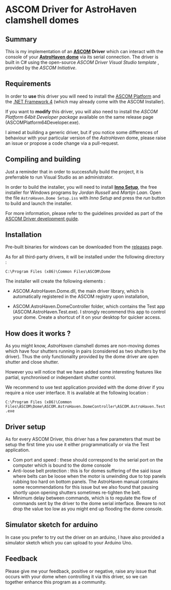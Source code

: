# ASCOM Driver for AstroHaven clamshell domes

## Summary 

This is my implementation of an **[ASCOM](https://ascom-standards.org/) Driver** which can interact with the console of your **[AstroHaven dome](https://astrohaven.com/)** via its serial connection. The driver is built in C# using the open-source *ASCOM Driver Visual Studio template*  , provided by the *ASCOM Initiative*.

## Requirements

In order to **use** this driver you will need to install the [ASCOM Platform](https://github.com/ASCOMInitiative/ASCOMPlatform/releases) and the [.NET Framework 4](https://www.microsoft.com/en-au/download/details.aspx?id=17851) (which may already come with the ASCOM Installer).

If you want to **modify** this driver, you will  also need to install the *ASCOM Platform 64bit Developer package* available on the same release page (ASCOMPlatform64Developer.exe).

I aimed at building a generic driver, but if you notice some differences of behaviour with your particular version of the *AstroHaven* dome, please raise an issue or propose a code change via a pull-request.

## Compiling and building

Just a reminder that in order to successfully build the project, it is preferrable to run Visual Studio as an administrator.

In order to build the installer, you will need to install [**Inno Setup**](http://www.jrsoftware.org/isdl.php#stable), the free installer for Windows programs by *Jordan Russell* and *Martijn Laan*. Open the file `AstroHaven.Dome Setup.iss` with *Inno Setup* and press the *run* button to build and launch the installer.

For more information, please refer to the guidelines provided as part of the [ASCOM Driver development guide](https://ascom-standards.org/Developer/DriverImpl.htm).

## Installation

Pre-built binaries for windows can be downloaded from the [releases]() page.

As for all third-party drivers, it will be installed under the following directory :

`C:\Program Files (x86)\Common Files\ASCOM\Dome`

The installer will create the following elements :

- ASCOM.AstroHaven.Dome.dll, the main driver library, which is automatically registered in the ASCOM registry upon installation,

- ASCOM.AstroHaven.DomeController folder, which contains the Test app (ASCOM.AstroHaven.Test.exe). I strongly recommend this app to control your dome. Create a shortcut of it on your desktop for quicker access.

## How does it works ?

As you might know, *AstroHaven* clamshell domes are non-moving domes which have four shutters running in pairs (considered as two shutters by the driver). Thus the only functionality provided by the dome driver are open shutter and close shutter. 

However you will notice that we have added some interesting features like partial, synchronised or independant shutter control. 

We recommend to use test application provided with the dome driver if you require a nice user interface. It is available at the following location :

`C:\Program Files (x86)\Common Files\ASCOM\Dome\ASCOM.AstroHaven.DomeController\ASCOM.AstroHaven.Test.exe`

## Driver setup

As for every ASCOM Driver, this driver has a few parameters that must be setup the first time you use it either programmatically or via the Test application.

- Com port and speed : these should correspond to the serial port on the computer which is bound to the dome console
- Anti-loose belt protection : this is for domes suffering of the said issue where belts  can be loose when the motor is unwinding due to top panels rubbing too hard on bottom panels. The AstroHaven manual contains some recommendations for this issue but we also found that pausing shortly upon opening shutters sometimes re-tighten the belt.
- Minimum delay between commands, which is to regulate the flow of commands sent by the driver to the dome serial interface. Beware to not drop the value too low as you might end up flooding the dome console.

## Simulator sketch for arduino

In case you prefer to try out the driver on an arduino, I have also provided a simulator sketch which you can upload to your Arduino Uno.

## Feedback

Please give me your feedback, positive or negative, raise any issue that occurs with your dome when controlling it via this driver, so we can together enhance this program as a community.



